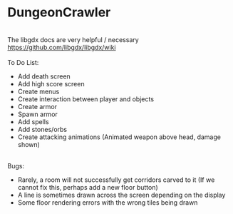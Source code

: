 # DungeonCrawler
<br>The libgdx docs are very helpful / necessary
<br>https://github.com/libgdx/libgdx/wiki
<br>
<br>To Do List:
<ul>
<li>Add death screen</li>
<li>Add high score screen</li>
<li>Create menus</li>
<li>Create interaction between player and objects</li>
<li>Create armor</li>
<li>Spawn armor</li>
<li>Add spells</li>
<li>Add stones/orbs </li>
<li>Create attacking animations (Animated weapon above head, damage shown)</li>
</ul>
<br>Bugs:
<ul>
<li>Rarely, a room will not successfully get corridors carved to it (If we cannot fix this, perhaps add a new floor button)
<li>A line is sometimes drawn across the screen depending on the display</li>
<li>Some floor rendering errors with the wrong tiles being drawn</li>
</ul>